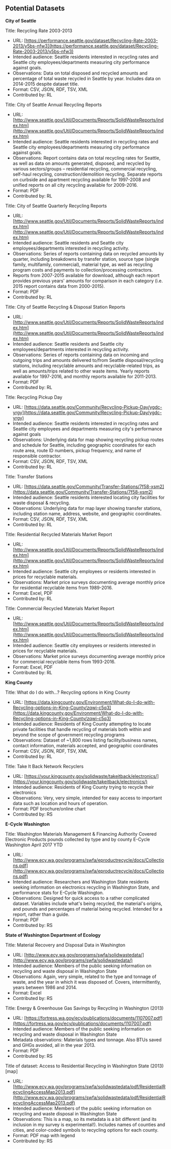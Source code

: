 ## Potential Datasets

**City of Seattle**

Title: Recycling Rate 2003-2013
* URL:   [https://performance.seattle.gov/dataset/Recycling-Rate-2003-2013/y5bs-nfw3](https://performance.seattle.gov/dataset/Recycling-Rate-2003-2013/y5bs-nfw3)
* Intended audience: Seattle residents interested in recycling rates and Seattle city employees/departments measuring city performance against goals.
* Observations: Data on total disposed and recycled amounts and percentage of total waste recycled in Seattle by year.  Includes data on 2014-2015 despite dataset title.
* Format: CSV, JSON, RDF, TSV, XML
* Contributed by: RL

Title: City of Seattle Annual Recycling Reports
* URL:   [http://www.seattle.gov/Util/Documents/Reports/SolidWasteReports/index.htm](http://www.seattle.gov/Util/Documents/Reports/SolidWasteReports/index.htm)
* Intended audience: Seattle residents interested in recycling rates and Seattle city employees/departments measuring city performance against goals.
* Observations: Report contains data on total recycling rates for Seattle, as well as data on amounts generated, disposed, and recycled by various sectors/groups – residential recycling, commercial recycling, self-haul recycling, construction/demolition recycling. Separate reports on curbside and apartment recycling available for 1997-2008 and unified reports on all city recycling available for 2009-2016.
* Format: PDF
* Contributed by: RL

Title: City of Seattle Quarterly Recycling Reports
* URL:   [http://www.seattle.gov/Util/Documents/Reports/SolidWasteReports/index.htm](http://www.seattle.gov/Util/Documents/Reports/SolidWasteReports/index.htm)
* Intended audience: Seattle residents and Seattle city employees/departments interested in recycling activity.
* Observations: Series of reports containing data on recycled amounts by quarter, including breakdowns by transfer station, source type (single family, multifamily, commercial), material type, as well as recycling program costs and payments to collection/processing contractors.
* Reports from 2007-2015 available for download, although each report provides previous years&#39; amounts for comparison in each category (i.e. 2015 report contains data from 2000-2015).
* Format: PDF
* Contributed by: RL

Title: City of Seattle Recycling &amp; Disposal Station Reports
* URL:   [http://www.seattle.gov/Util/Documents/Reports/SolidWasteReports/index.htm](http://www.seattle.gov/Util/Documents/Reports/SolidWasteReports/index.htm)
* Intended audience: Seattle residents and Seattle city employees/departments interested in recycling activity.
* Observations: Series of reports containing data on incoming and outgoing trips and amounts delivered to/from Seattle disposal/recycling stations, including recyclable amounts and recyclable-related trips, as well as amounts/trips related to other waste items.  Yearly reports available for 1997-2016, and monthly reports available for 2011-2013.
* Format: PDF
* Contributed by: RL

Title: Recycling Pickup Day
* URL:   [https://data.seattle.gov/Community/Recycling-Pickup-Day/ygdc-yrgy](https://data.seattle.gov/Community/Recycling-Pickup-Day/ygdc-yrgy)
* Intended audience: Seattle residents interested in recycling rates and Seattle city employees and departments measuring city&#39;s performance against goals
* Observations: Underlying data for map showing recycling pickup routes and schedule for Seattle, including geographic coordinates for each route area, route ID numbers, pickup frequency, and name of responsible contractor.
* Format: CSV, JSON, RDF, TSV, XML
* Contributed by: RL

Title: Transfer Stations
* URL:   [https://data.seattle.gov/Community/Transfer-Stations/7f58-xsm2](https://data.seattle.gov/Community/Transfer-Stations/7f58-xsm2)
* Intended audience: Seattle residents interested locating city facilities for waste disposal &amp; recycling.
* Observations: Underlying data for map layer showing transfer stations, including station name, address, website, and geographic coordinates.
* Format: CSV, JSON, RDF, TSV, XML
* Contributed by: RL

Title: Residential Recycled Materials Market Report
* URL:   [http://www.seattle.gov/Util/Documents/Reports/SolidWasteReports/index.htm](http://www.seattle.gov/Util/Documents/Reports/SolidWasteReports/index.htm)
* Intended audience: Seattle city employees or residents interested in prices for recyclable materials.
* Observations: Market price surveys documenting average monthly price for residential recyclable items from 1989-2016.
* Format: Excel, PDF
* Contributed by: RL

Title: Commercial Recycled Materials Market Report
* URL:   [http://www.seattle.gov/Util/Documents/Reports/SolidWasteReports/index.htm](http://www.seattle.gov/Util/Documents/Reports/SolidWasteReports/index.htm)
* Intended audience: Seattle city employees or residents interested in prices for recyclable materials.
* Observations: Market price surveys documenting average monthly price for commercial recyclable items from 1993-2016.
* Format: Excel, PDF
* Contributed by: RL


**King County**

Title: What do I do with…? Recycling options in King County
* URL:   [https://data.kingcounty.gov/Environment/What-do-I-do-with-Recycling-options-in-King-County/zqwi-c5q3](https://data.kingcounty.gov/Environment/What-do-I-do-with-Recycling-options-in-King-County/zqwi-c5q3)
* Intended audience: Residents of King County attempting to locate private facilities that handle recycling of materials both within and beyond the scope of government recycling programs
* Observations: Dataset of ~1,800 rows listing facility/business names, contact information, materials accepted, and geographic coordinates
* Format: CSV, JSON, RDF, TSV, XML
* Contributed by: RL

Title: Take It Back Network Recyclers
* URL: [https://your.kingcounty.gov/solidwaste/takeitback/electronics/](https://your.kingcounty.gov/solidwaste/takeitback/electronics/)
* Intended audience: Residents of King County trying to recycle their electronics
* Observations: Very, very simple, intended for easy access to important data such as location and hours of operation.
* Format: PDF brochure/online chart
* Contributed by: RS

**E-Cycle Washington**

Title: Washington Materials Management &amp; Financing Authority Covered Electronic Products pounds collected by type and by county E-Cycle Washington April 2017 YTD
* URL: [http://www.ecy.wa.gov/programs/swfa/eproductrecycle/docs/Collections.pdf](http://www.ecy.wa.gov/programs/swfa/eproductrecycle/docs/Collections.pdf)
* Intended audience: Researchers and Washington State residents seeking information on electronics recycling in Washington State, and performance stats for E-Cycle Washington.
* Observations: Designed for quick access to a rather complicated dataset. Variables include what&#39;s being recycled, the material&#39;s origins, and pounds and percentages of material being recycled. Intended for a report, rather than a guide.
* Format: PDF
* Contributed by: RS

**State of Washington Department of Ecology**

Title: Material Recovery and Disposal Data in Washington
* URL: [http://www.ecy.wa.gov/programs/swfa/solidwastedata/](http://www.ecy.wa.gov/programs/swfa/solidwastedata/)
* Intended audience: Members of the public seeking information on recycling and waste disposal in Washington State
* Observations: Again, very simple, related to the type and tonnage of waste, and the year in which it was disposed of. Covers, intermittently, years between 1986 and 2014.
* Format: Excel
* Contributed by: RS

Title: Energy &amp; Greenhouse Gas Savings by Recycling in Washington (2013)
* URL: [https://fortress.wa.gov/ecy/publications/documents/1107007.pdf](https://fortress.wa.gov/ecy/publications/documents/1107007.pdf)
* Intended audience: Members of the public seeking information on recycling and waste disposal in Washington State
* Metadata observations: Materials types and tonnage. Also BTUs saved and GHGs avoided, all in the year 2013.
* Format: PDF
* Contributed by: RS

Title of dataset: Access to Residential Recycling in Washington State (2013) [map]
* URL: [http://www.ecy.wa.gov/programs/swfa/solidwastedata/pdf/ResidentialRecyclingAccessMap2013.pdf](http://www.ecy.wa.gov/programs/swfa/solidwastedata/pdf/ResidentialRecyclingAccessMap2013.pdf)
* Intended audience: Members of the public seeking information on recycling and waste disposal in Washington State
* Observations: This is a map, so its metadata is a bit different (and its inclusion in my survey is experimental!). Includes names of counties and cities, and color-coded symbols to recycling options for each county.
* Format: PDF map with legend
* Contributed by: RS
